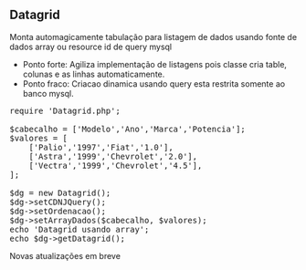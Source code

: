 <h2>Datagrid</h2>
<p>Monta automagicamente tabulação para listagem de dados usando fonte de dados array ou resource id de query mysql</p>
<ul>
    <li>Ponto forte: Agiliza implementação de listagens pois classe cria table, colunas e as linhas automaticamente.</li>
    <li>Ponto fraco: Criacao dinamica usando query esta restrita somente ao banco mysql.</li>
</ul>

<pre>
require 'Datagrid.php';
    
$cabecalho = ['Modelo','Ano','Marca','Potencia'];
$valores = [
    ['Palio','1997','Fiat','1.0'],
    ['Astra','1999','Chevrolet','2.0'],
    ['Vectra','1999','Chevrolet','4.5'],
];

$dg = new Datagrid();
$dg->setCDNJQuery();
$dg->setOrdenacao();
$dg->setArrayDados($cabecalho, $valores);
echo 'Datagrid usando array';
echo $dg->getDatagrid();      
</pre>

<p>Novas atualizações em breve</p>
